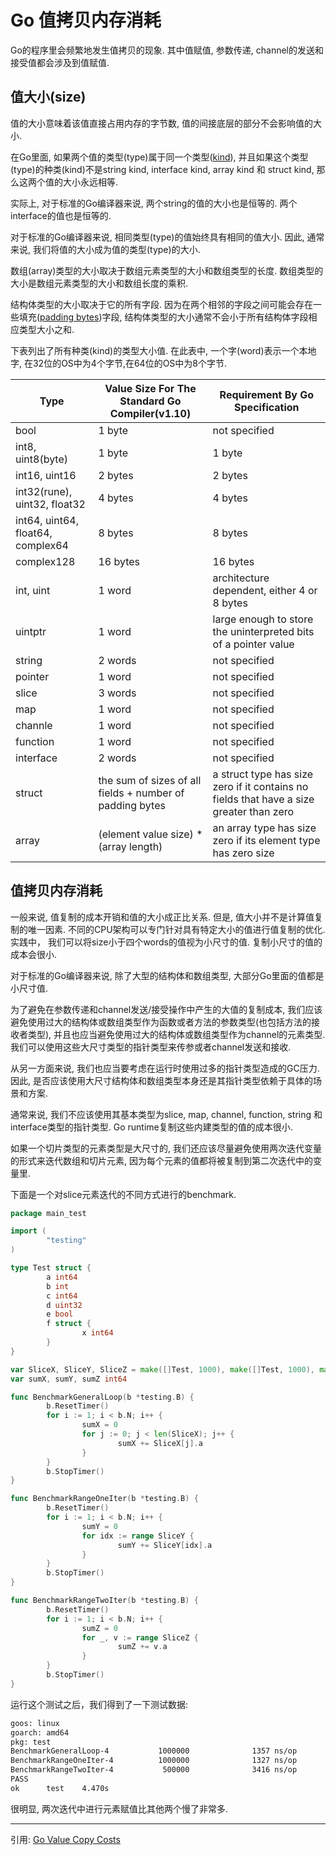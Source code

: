 # Go 值拷贝内存消耗

Go的程序里会频繁地发生值拷贝的现象. 其中值赋值, 参数传递, channel的发送和接受值都会涉及到值赋值.


## 值大小(size)

值的大小意味着该值直接占用内存的字节数, 值的间接底层的部分不会影响值的大小.

在Go里面, 如果两个值的类型(type)属于同一个类型([kind](https://go101.org/article/type-system-overview.html#type-kinds)), 并且如果这个类型(type)的种类(kind)不是string kind, interface kind,  array kind 和 struct kind, 那么这两个值的大小永远相等.


实际上, 对于标准的Go编译器来说, 两个string的值的大小也是恒等的. 两个interface的值也是恒等的.

对于标准的Go编译器来说, 相同类型(type)的值始终具有相同的值大小. 因此, 通常来说, 我们将值的大小成为值的类型(type)的大小.

数组(array)类型的大小取决于数组元素类型的大小和数组类型的长度. 数组类型的大小是数组元素类型的大小和数组长度的乘积.

结构体类型的大小取决于它的所有字段. 因为在两个相邻的字段之间可能会存在一些填充([padding bytes](https://go101.org/article/memory-layout.html#size-and-padding))字段, 结构体类型的大小通常不会小于所有结构体字段相应类型大小之和.

下表列出了所有种类(kind)的类型大小值. 在此表中, 一个字(word)表示一个本地字, 在32位的OS中为4个字节,在64位的OS中为8个字节.

| Type | Value Size For The Standard Go Compiler(v1.10) | Requirement By Go Specification |
|-----|-----|------|
|bool|1 byte |not specified|
|int8, uint8(byte)|1 byte|1 byte|
|int16, uint16|2 bytes|2 bytes|
|int32(rune), uint32, float32|4 bytes|4 bytes|
|int64, uint64, float64, complex64|8 bytes|8 bytes|
|complex128|16 bytes|16 bytes|
|int, uint|1 word|architecture dependent, either 4 or 8 bytes|
|uintptr|1 word|large enough to store the uninterpreted bits of a pointer value|
|string|2 words|not specified|
|pointer|1 word|not specified|
|slice|3 words|not specified|
|map|1 word|not specified|
|channle|1 word|not specified|
|function|1 word|not specified|
|interface|2 words|not specified|
|struct|the sum of sizes of all fields + number of padding bytes|a struct type has size zero if it contains no fields that have a size greater than zero|
|array|(element value size) * (array length)|an array type has size zero if its element type has zero size|

## 值拷贝内存消耗

一般来说, 值复制的成本开销和值的大小成正比关系. 但是, 值大小并不是计算值复制的唯一因素. 不同的CPU架构可以专门针对具有特定大小的值进行值复制的优化. 实践中， 我们可以将size小于四个words的值视为小尺寸的值. 复制小尺寸的值的成本会很小.

对于标准的Go编译器来说, 除了大型的结构体和数组类型, 大部分Go里面的值都是小尺寸值.

为了避免在参数传递和channel发送/接受操作中产生的大值的复制成本, 我们应该避免使用过大的结构体或数组类型作为函数或者方法的参数类型(也包括方法的接收者类型), 并且也应当避免使用过大的结构体或数组类型作为channel的元素类型. 我们可以使用这些大尺寸类型的指针类型来传参或者channel发送和接收.

从另一方面来说, 我们也应当要考虑在运行时使用过多的指针类型造成的GC压力. 因此, 是否应该使用大尺寸结构体和数组类型本身还是其指针类型依赖于具体的场景和方案.

通常来说, 我们不应该使用其基本类型为slice, map, channel, function, string 和 interface类型的指针类型. Go runtime复制这些内建类型的值的成本很小.

如果一个切片类型的元素类型是大尺寸的, 我们还应该尽量避免使用两次迭代变量的形式来迭代数组和切片元素, 因为每个元素的值都将被复制到第二次迭代中的变量里.

下面是一个对slice元素迭代的不同方式进行的benchmark.

```go
package main_test

import (
        "testing"
)

type Test struct {
        a int64
        b int
        c int64
        d uint32
        e bool
        f struct {
                x int64
        }
}

var SliceX, SliceY, SliceZ = make([]Test, 1000), make([]Test, 1000), make([]Test, 1000)
var sumX, sumY, sumZ int64

func BenchmarkGeneralLoop(b *testing.B) {
        b.ResetTimer()
        for i := 1; i < b.N; i++ {
                sumX = 0
                for j := 0; j < len(SliceX); j++ {
                        sumX += SliceX[j].a
                }
        }
        b.StopTimer()
}

func BenchmarkRangeOneIter(b *testing.B) {
        b.ResetTimer()
        for i := 1; i < b.N; i++ {
                sumY = 0
                for idx := range SliceY {
                        sumY += SliceY[idx].a
                }
        }
        b.StopTimer()
}

func BenchmarkRangeTwoIter(b *testing.B) {
        b.ResetTimer()
        for i := 1; i < b.N; i++ {
                sumZ = 0
                for _, v := range SliceZ {
                        sumZ += v.a
                }
        }
        b.StopTimer()
}
```

运行这个测试之后，我们得到了一下测试数据:

```bash
goos: linux
goarch: amd64
pkg: test
BenchmarkGeneralLoop-4           1000000              1357 ns/op               0 B/op          0 allocs/op
BenchmarkRangeOneIter-4          1000000              1327 ns/op               0 B/op          0 allocs/op
BenchmarkRangeTwoIter-4           500000              3416 ns/op               0 B/op          0 allocs/op
PASS
ok      test    4.470s
```

很明显, 两次迭代中进行元素赋值比其他两个慢了非常多.



----

引用: [Go Value Copy Costs](https://go101.org/article/value-copy-cost.html)
